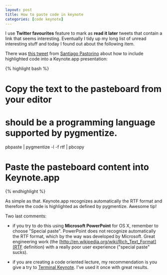 ```yaml
---
layout: post
title: How to paste code in keynote
categories: [code keynote]
---
```


I use **Twitter favourites** feature to mark as **read it later** tweets that contain a link that seems interesting. 
Eventually I tidy up my long list of unread interesting stuff and today I found out about the following item.

There was [this tweet](https://twitter.com/spastorino/status/250708430036295681) from [Santiago Pastorino](https://twitter.com/spastorino/) about how to include highlighted code into a Keynote.app presentation:

{% highlight bash %}
# Copy the text to the pasteboard from your editor

# <language> should be a programming language supported by pygmentize.

pbpaste | pygmentize -l <language> -f rtf | pbcopy

# Paste the pasteboard content into Keynote.app
{% endhighlight %}

As simple as that. Keynote.app recognizes automatically the RTF format and therefore the code is highlighted as defined by pygmentize. Awesome tip!

Two last comments:

* if you try to do this using **Microsoft PowerPoint** for OS X, remember to choose "Special paste". PowerPoint does not recognize automatically the RTF format, which by the way was developed by Microsoft. Great engineering work (the [http://en.wikipedia.org/wiki/Rich_Text_Format](RTF definition) with a really poor user experience ("special paste" sucks).

* if you are creating a code oriented lecture, my recommendation is you give a try to [Terminal Keynote](https://github.com/fxn/tkn). I've used it once with great results.